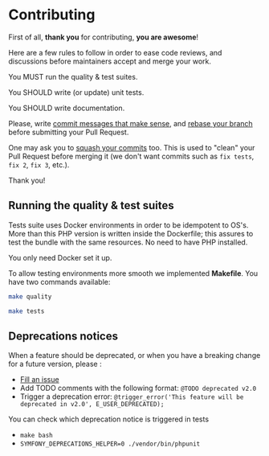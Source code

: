 Contributing
============

First of all, **thank you** for contributing, **you are awesome**!

Here are a few rules to follow in order to ease code reviews, and discussions before
maintainers accept and merge your work.

You MUST run the quality & test suites.

You SHOULD write (or update) unit tests.

You SHOULD write documentation.

Please, write [commit messages that make sense](https://tbaggery.com/2008/04/19/a-note-about-git-commit-messages.html),
and [rebase your branch](https://git-scm.com/book/en/v2/Git-Branching-Rebasing) before submitting your Pull Request.

One may ask you to [squash your commits](https://gitready.com/advanced/2009/02/10/squashing-commits-with-rebase.html)
too. This is used to "clean" your Pull Request before merging it (we don't want
commits such as `fix tests`, `fix 2`, `fix 3`, etc.).

Thank you!

## Running the quality & test suites

Tests suite uses Docker environments in order to be idempotent to OS's. More than this
PHP version is written inside the Dockerfile; this assures to test the bundle with
the same resources. No need to have PHP installed.

You only need Docker set it up.

To allow testing environments more smooth we implemented **Makefile**.
You have two commands available:

```bash
make quality
```

```bash
make tests
```

## Deprecations notices

When a feature should be deprecated, or when you have a breaking change for a future version, please :
* [Fill an issue](https://github.com/cleverage/ui-process-bundle/issues/new)
* Add TODO comments with the following format: `@TODO deprecated v2.0`
* Trigger a deprecation error: `@trigger_error('This feature will be deprecated in v2.0', E_USER_DEPRECATED);`

You can check which deprecation notice is triggered in tests
* `make bash`
* `SYMFONY_DEPRECATIONS_HELPER=0 ./vendor/bin/phpunit`
